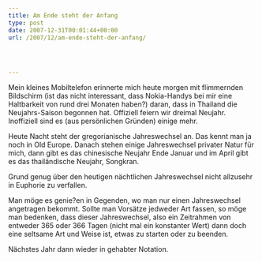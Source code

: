 ```yaml
---
title: Am Ende steht der Anfang
type: post
date: 2007-12-31T00:01:44+00:00
url: /2007/12/am-ende-steht-der-anfang/




---
```

Mein kleines Mobiltelefon erinnerte mich heute morgen mit flimmernden Bildschirm (ist das nicht interessant, dass Nokia-Handys bei mir eine Haltbarkeit von rund drei Monaten haben?) daran, dass in Thailand die Neujahrs-Saison begonnen hat. Offiziell feiern wir dreimal Neujahr. Inoffiziell sind es (aus persönlichen Gründen) einige mehr.

Heute Nacht steht der gregorianische Jahreswechsel an. Das kennt man ja noch in Old Europe. Danach stehen einige Jahreswechsel privater Natur für mich, dann gibt es das chinesische Neujahr Ende Januar und im April gibt es das thailändische Neujahr, Songkran.

Grund genug über den heutigen nächtlichen Jahreswechsel nicht allzusehr in Euphorie zu verfallen.

Man möge es genie?en in Gegenden, wo man nur einen Jahreswechsel angetragen bekommt. Sollte man Vorsätze jedweder Art fassen, so möge man bedenken, dass dieser Jahreswechsel, also ein Zeitrahmen von entweder 365 oder 366 Tagen (nicht mal ein konstanter Wert) dann doch eine seltsame Art und Weise ist, etwas zu starten oder zu beenden.

Nächstes Jahr dann wieder in gehabter Notation.
